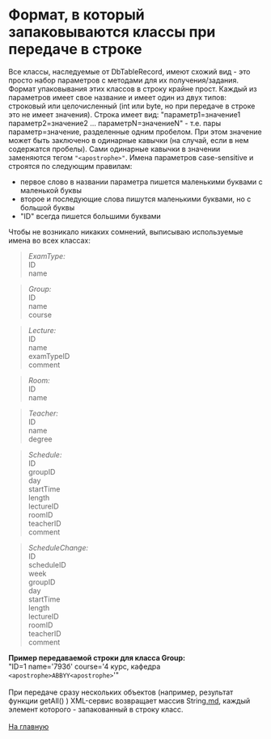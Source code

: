 # Формат, в который запаковываются классы при передаче в строке #

Все классы, наследуемые от DbTableRecord, имеют схожий вид - это просто набор параметров с методами для их получения/задания. Формат упаковывания этих классов в строку крайне прост. Каждый из параметров имеет свое название и имеет один из двух типов: строковый или целочисленный (int или byte, но при передаче в строке это не имеет значения). Строка имеет вид: "параметр1=значение1 параметр2=значение2 ... параметрN=значениеN" - т.е. пары параметр=значение, разделенные одним пробелом. При этом значение может быть заключено в одинарные кавычки (на случай, если в нем содержатся пробелы). Сами одинарные кавычки в значении заменяются тегом `"<apostrophe>"`. Имена параметров case-sensitive и строятся по следующим правилам:
  * первое слово в названии параметра пишется маленькими буквами с маленькой буквы
  * второе и последующие слова пишутся маленькими буквами, но с большой буквы
  * "ID" всегда пишется большими буквами

Чтобы не возникало никаких сомнений, выписываю используемые имена во всех классах:

> _ExamType:_<br>
ID <br>
name <br></li></ul>

<blockquote><i>Group:</i> <br>
ID <br>
name <br>
course <br></blockquote>

<blockquote><i>Lecture:</i> <br>
ID <br>
name <br>
examTypeID <br>
comment <br></blockquote>

<blockquote><i>Room:</i> <br>
ID <br>
name <br></blockquote>

<blockquote><i>Teacher:</i> <br>
ID <br>
name <br>
degree <br></blockquote>

<blockquote><i>Schedule:</i> <br>
ID <br>
groupID <br>
day <br>
startTime <br>
length <br>
lectureID <br>
roomID <br>
teacherID <br>
comment <br></blockquote>

<blockquote><i>ScheduleChange:</i> <br>
ID <br>
scheduleID <br>
week <br>
groupID <br>
day <br>
startTime <br>
length <br>
lectureID <br>
roomID <br>
teacherID <br>
comment <br></blockquote>

<b>Пример передаваемой строки для класса Group:</b> <br>
"ID=1 name='793б' course='4 курс, кафедра <code>&lt;apostrophe&gt;ABBYY&lt;apostrophe&gt;</code>'"<br>
<br>
При передаче сразу нескольких объектов (например, результат функции getAll() ) XML-сервис возвращает массив String<a href='.md'>.md</a>, каждый элемент которого - запакованный в строку класс.<br>
<br>
<a href='http://code.google.com/p/vkurse/wiki/Java'>На главную</a>